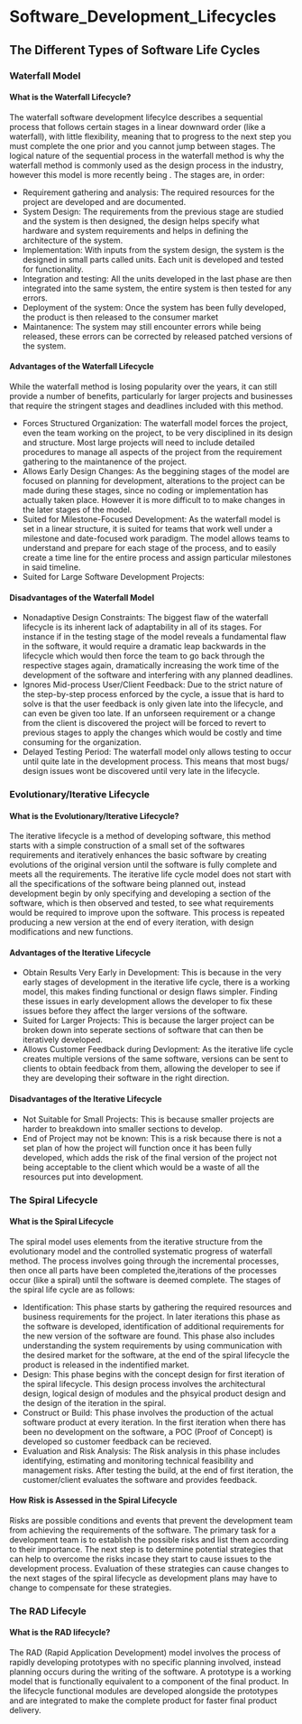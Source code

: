 # Software_Development_Lifecycles
## The Different Types of Software Life Cycles
### Waterfall Model
#### What is the Waterfall Lifecycle?
The waterfall software development lifecylce describes a sequential process that follows certain stages in a linear downward order (like a waterfall), with little flexibility, meaning that to progress to the next step you must complete the one prior and you cannot jump between stages. The logical nature of the sequential process in the waterfall method is why the waterfall method is commonly used as the design process in the industry, however this model is more recently being . The stages are, in order:
* Requirement gathering and analysis: The required resources for the project are developed and are documented.
* System Design: The requirements from the previous stage are studied and the system is then designed, the design helps specify what hardware and system requirements and helps in defining the architecture of the system.
* Implementation: With inputs from the system design, the system is the designed in small parts called units. Each unit is developed and tested for functionality.
* Integration and testing: All the units developed in the last phase are then integrated into the same system, the entire system is then tested for any errors.
* Deployment of the system: Once the system has been fully developed, the product is then released to the consumer market
* Maintanence: The system may still encounter errors while being released, these errors can be corrected by released patched versions of the system.
#### Advantages of the Waterfall Lifecycle
While the waterfall method is losing popularity over the years, it can still provide a number of benefits, particularly for larger projects and businesses that require the stringent stages and deadlines included with this method.
* Forces Structured Organization: The waterfall model forces the project, even the team working on the project, to be very disciplined in its design and structure. Most large projects will need to include detailed procedures to manage all aspects of the project from the requirement gathering to the maintanence of the project.
* Allows Early Design Changes: As the beggining stages of the model are focused on planning for development, alterations to the project can be made during these stages, since no coding or implementation has actually taken place. However it is more difficult to to make changes in the later stages of the model.
* Suited for Milestone-Focused Development: As the waterfall model is set in a linear structure, it is suited for teams that work well under a milestone and date-focused work paradigm. The model allows teams to understand and prepare for each stage of the process, and to easily create a time line for the entire process and assign particular milestones in said timeline.
* Suited for Large Software Development Projects: 
#### Disadvantages of the Waterfall Model
* Nonadaptive Design Constraints: The biggest flaw of the waterfall lifecycle is its inherent lack of adaptability in all of its stages. For instance if in the testing stage of the model reveals a fundamental flaw in the software, it would require a dramatic leap backwards in the lifecycle which would then force the team to go back through the respective stages again, dramatically increasing the work time of the development of the software and interfering with any planned deadlines.
* Ignores Mid-process User/Client Feedback: Due to the strict nature of the step-by-step process enforced by the cycle, a issue that is hard to solve is that the user feedback is only given late into the lifecycle, and can even be given too late. If an unforseen requirement or a change from the client is discovered the project will be forced to revert to previous stages to apply the changes which would be costly and time consuming for the organization.
* Delayed Testing Period: The waterfall model only allows testing to occur until quite late in the development process. This means that most bugs/ design issues wont be discovered until very late in the lifecycle.
### Evolutionary/Iterative Lifecycle
#### What is the Evolutionary/Iterative Lifecycle?
The iterative lifecycle is a method of developing software, this method starts with a simple construction of a small set of the softwares requirements and iteratively enhances the basic software by creating evolutions of the original version until the software is fully complete and meets all the requirements. The iterative life cycle model does not start with all the specifications of the software being planned out, instead development begin by only specifying and developing a section of the software, which is then observed and tested, to see what requirements would be required to improve upon the software. This process is repeated  producing a new version at the end of every iteration, with design modifications and new functions.
#### Advantages of the Iterative Lifecycle
* Obtain Results Very Early in Development: This is because in the very early stages of development in the iterative life cycle, there is a working model, this makes finding functional or design flaws simpler. Finding these issues in early development allows the developer to fix these issues before they affect the larger versions of the software.
* Suited for Larger Projects: This is because the larger project can be broken down into seperate sections of software that can then be iteratively developed.
* Allows Customer Feedback during Devlopment: As the iterative life cycle creates multiple versions of the same software, versions can be sent to clients to obtain feedback from them, allowing the developer to see if they are developing their software in the right direction.
#### Disadvantages of the Iterative Lifecycle
* Not Suitable for Small Projects: This is because smaller projects are harder to breakdown into smaller sections to develop.
* End of Project may not be known: This is a risk because there is not a set plan of how the project will function once it has been fully developed, which adds the risk of the final version of the project not being acceptable to the client which would be a waste of all the resources put into development.
### The Spiral Lifecycle
#### What is the Spiral Lifecycle
The spiral model uses elements from the iterative structure from the evolutionary model and the controlled systematic progress of waterfall method. The process involves going through the incremental processes, then once all parts have been completed the,iterations of the processes occur (like a spiral) until the software is deemed complete.
The stages of the spiral life cycle are as follows:
* Identification: This phase starts by gathering the required resources and business requirements for the project. In later iterations this phase as the software is developed, identification of additional requirements for the new version of the software are found. This phase also includes understanding the system requirements by using communication with the desired market for the software, at the end of the spiral lifecycle the product is released in the indentified market.
* Design: This phase begins with the concept design for first iteration of the spiral lifecycle. This design process involves the architectural design, logical design of modules and the phsyical product design and the design of the iteration in the spiral.
* Construct or Build: This phase involves the production of the actual software product at every iteration. In the first iteration when there has been no development on the software, a POC (Proof of Concept) is developed so customer feedback can be recieved.
* Evaluation and Risk Analysis: The Risk analysis in this phase includes identifying, estimating and monitoring  technical feasibility and management risks. After testing the build, at the end of first iteration, the customer/client evaluates the software and provides feedback.
#### How Risk is Assessed in the Spiral Lifecycle
Risks are possible conditions and events that prevent the development team from achieving the requirements of the software. The primary task for a development team is to establish the possible risks and list them according to their importance. The next step is to determine potential strategies that can help to overcome the risks incase they start to cause issues to the development process. Evaluation of these strategies can cause changes to the next stages of the spiral lifecycle as development plans may have to change to compensate for these strategies.
### The RAD Lifecyle
#### What is the RAD lifecycle?
The RAD (Rapid Application Development) model involves the process of rapidly developing prototypes with no specific planning involved, instead planning occurs during the writing of the software. A prototype is a working model that is functionally equivalent to a component of the final product. In the lifecycle functional modules are developed alongside the prototypes and are integrated to make the complete product for faster final product delivery.
